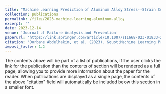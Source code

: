 ```yaml
---
title: "Machine Learning Prediction of Aluminum Alloy Stress--Strain Curves at Variable Temperatures with Failure Analysis"
collection: publications
permalink: /files/2023-machine-learning-aluminum-alloy
excerpt: ''
date: 2023-12-14
venue: 'Journal of Failure Analysis and Prevention'
paperurl: 'https://link.springer.com/article/10.1007/s11668-023-01833-2'
citation: 'Dorbane Abdelhakim, et al. (2023). &quot;Machine Learning Prediction of Aluminum Alloy Stress--Strain Curves at Variable Temperatures with Failure Analysis.&quot; <i>Journal of Failure Analysis and Prevention</i>, 1-16.'
impact_factor: 1.2
---
```


The contents above will be part of a list of publications, if the user clicks the link for the publication than the contents of section will be rendered as a full page, allowing you to provide more information about the paper for the reader. When publications are displayed as a single page, the contents of the above "citation" field will automatically be included below this section in a smaller font.
